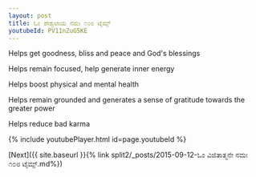 ```yaml
---
layout: post
title: ಓಂ ಪೇಶ್ವಲಾಯ ನಮಃ ೧೦೮ ಟೈಮ್ಸ್
youtubeId: PV11nZuG5KE
---
```

 
 
Helps get goodness, bliss and peace and God's blessings
 
Helps remain focused, help generate inner energy 
 
Helps boost physical and mental health 
 
Helps remain grounded and generates a sense of gratitude towards the greater power 
 
Helps reduce bad karma
 
 
 
 


{% include youtubePlayer.html id=page.youtubeId %}
 
[Next]({{ site.baseurl }}{% link  split2/_posts/2015-09-12-ಓಂ ವಿಜಿತಾತ್ಮನೇ ನಮಃ ೧೦೮ ಟೈಮ್ಸ್.md%})
 
